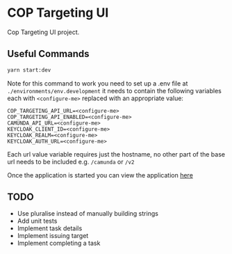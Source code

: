 # COP Targeting UI

Cop Targeting UI project.

## Useful Commands

```bash
yarn start:dev
```

Note for this command to work you need to set up a .env file at `./environments/env.development` it needs to contain the following variables each with `<configure-me>` replaced with an appropriate value:

```
COP_TARGETING_API_URL=<configure-me>
COP_TARGETING_API_ENABLED=<configure-me>
CAMUNDA_API_URL=<configure-me>
KEYCLOAK_CLIENT_ID=<configure-me>
KEYCLOAK_REALM=<configure-me>
KEYCLOAK_AUTH_URL=<configure-me>
```

Each url value variable requires just the hostname, no other part of the base url needs to be
included e.g. `/camunda` or `/v2`

Once the application is started you can view the application [here](http://localhost:3000)

## TODO

- Use pluralise instead of manually building strings
- Add unit tests
- Implement task details
- Implement issuing target
- Implement completing a task
